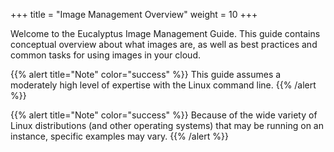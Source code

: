 +++
title = "Image Management Overview"
weight = 10
+++

Welcome to the Eucalyptus Image Management Guide. This guide contains conceptual overview about what images are, as well as best practices and common tasks for using images in your cloud.

{{% alert title="Note" color="success" %}}
This guide assumes a moderately high level of expertise with the Linux command line. 
{{% /alert %}}

{{% alert title="Note" color="success" %}}
Because of the wide variety of Linux distributions (and other operating systems) that may be running on an instance, specific examples may vary. 
{{% /alert %}}


